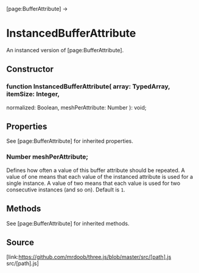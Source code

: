 [page:BufferAttribute] →

# InstancedBufferAttribute

An instanced version of [page:BufferAttribute].

## Constructor

###  function InstancedBufferAttribute( array: TypedArray, itemSize: Integer,
normalized: Boolean, meshPerAttribute: Number ): void;

## Properties

See [page:BufferAttribute] for inherited properties.

###  Number meshPerAttribute;

Defines how often a value of this buffer attribute should be repeated. A value
of one means that each value of the instanced attribute is used for a single
instance. A value of two means that each value is used for two consecutive
instances (and so on). Default is `1`.

## Methods

See [page:BufferAttribute] for inherited methods.

## Source

[link:https://github.com/mrdoob/three.js/blob/master/src/[path].js
src/[path].js]

